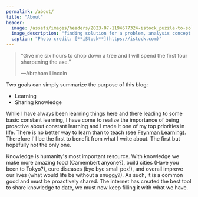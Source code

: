 ```yaml
---
permalink: /about/
title: "About"
header:
  image: /assets/images/headers/2023-07-1194677324-istock_puzzle-to-solution.jpg
  image_description: "finding solution for a problem, analysis concept with top view of jigsaw puzzle pieces"
  caption: "Photo credit: [**iStock**](https://istock.com)"
---
```


> “Give me six hours to chop down a tree and I will spend the first four sharpening the axe.” 
>
> —Abraham Lincoln


Two goals can simply summarize the purpose of this blog:

* Learning
* Sharing knowledge

While I have always been learning things here and there leading to some basic
constant learning, I have come to realize the importance of being proactive
about constant learning and I made it one of my top priorities in life.
There is no better way to learn than to teach
(see [Feynman Learning](https://blog.doist.com/feynman-technique/)).
Therefore I'll be the first to benefit from what I write about.
The first but hopefully not the only one.

Knowledge is humanity's most important resource. With knowledge we make more
amazing food (Camembert anyone?), build cities (Have you been to Tokyo?),
cure diseases (bye bye small pox!), and overall improve our lives
(what would life be without a snuggy?).
As such, it is a common good and must be proactively shared. The internet
has created the best tool to share knowledge to date, we must now keep
filling it with what we have.
